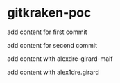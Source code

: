# gitkraken-poc

add content for first commit

add content for second commit

add content with alexdre-girard-maif

add content with alex1dre.girard
